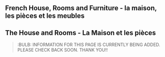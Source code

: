 ## French House, Rooms and Furniture - la maison, les pièces et les meubles

## The House and Rooms - La Maison et les pièces

> :BULB: INFORMATION FOR THIS PAGE IS CURRENTLY BEING ADDED. PLEASE CHECK BACK SOON. THANK YOU!!